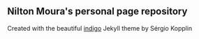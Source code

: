 ## Nilton Moura's personal page repository

Created with the beautiful [indigo](https://github.com/sergiokopplin/indigo) Jekyll theme by Sérgio Kopplin